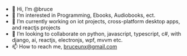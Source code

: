 - 👋 Hi, I’m @bruce
- 👀 I’m interested in Programming, Ebooks, Audiobooks, ect.
- 🌱 I’m currently working on iot projects, cross-platform desktop apps, and reactjs projects
- 💞️ I’m looking to collaborate on python, javascript, typescript, c#,  with django, ai, reactjs, electronjs, wpf, mvvm etc.
- 📫 How to reach me, bruceunx@gmail.com


